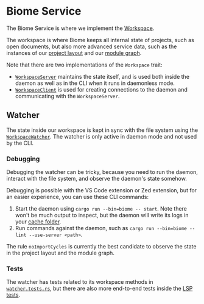 # Biome Service

The Biome Service is where we implement the [Workspace](src/workspace.rs).

The workspace is where Biome keeps all internal state of projects, such as open
documents, but also more advanced service data, such as the instances of our
[project layout](../biome_project_layout/) and our
[module graph](../biome_module_graph/).

Note that there are two implementations of the `Workspace` trait:

* [`WorkspaceServer`](src/workspace/server.rs) maintains the state itself, and
  is used both inside the daemon as well as in the CLI when it runs in
  daemonless mode.
* [`WorkspaceClient`](src/workspace/client.rs) is used for creating connections
  to the daemon and communicating with the `WorkspaceServer`.

## Watcher

The state inside our workspace is kept in sync with the file system using the
[`WorkspaceWatcher`](src/workspace_watcher.rs). The watcher is only active in
daemon mode and not used by the CLI.

### Debugging

Debugging the watcher can be tricky, because you need to run the daemon,
interact with the file system, and observe the daemon's state somehow.

Debugging is possible with the VS Code extension or Zed extension,  but for an easier experience,
you can use these CLI commands:

1. Start the daemon using `cargo run --bin=biome -- start`. Note there won't be
   much output to inspect, but the daemon will write its logs in your
   [cache folder](../../crates/biome_fs/src/dir.rs).
2. Run commands against the daemon, such as
   `cargo run --bin=biome -- lint --use-server <path>`.

The rule `noImportCycles` is currently the best candidate to observe the state
in the project layout and the module graph.

### Tests

The watcher has tests related to its workspace methods in
[`watcher.tests.rs`](src/workspace/watcher.tests.rs), but there are also more
end-to-end tests inside the [LSP tests](../biome_lsp/src/server.tests.rs).

